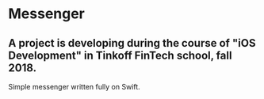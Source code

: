 # Messenger
## A project is developing during the course of "iOS Development" in Tinkoff FinTech school, fall 2018. 
Simple messenger written fully on Swift.

